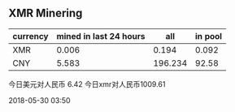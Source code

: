 ## XMR Minering

|currency|mined in last 24 hours|all|in pool|
|---|---|---|---|
|XMR|0.006|0.194|0.092|
|CNY|5.583|196.234|92.58|

今日美元对人民币 6.42	今日xmr对人民币1009.61


2018-05-30 03:50